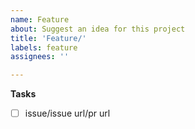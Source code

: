```yaml
---
name: Feature
about: Suggest an idea for this project
title: 'Feature/'
labels: feature
assignees: ''

---
```


**Tasks**
- [ ] issue/issue url/pr url
